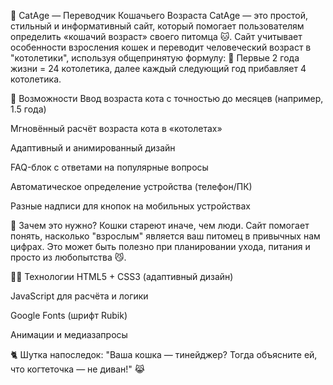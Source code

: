 🐾 CatAge — Переводчик Кошачьего Возраста
CatAge — это простой, стильный и информативный сайт, который помогает пользователям определить «кошачий возраст» своего питомца 🐱. Сайт учитывает особенности взросления кошек и переводит человеческий возраст в "котолетики", используя общепринятую формулу:
📅 Первые 2 года жизни = 24 котолетика, далее каждый следующий год прибавляет 4 котолетика.

🚀 Возможности
Ввод возраста кота с точностью до месяцев (например, 1.5 года)

Мгновённый расчёт возраста кота в «котолетах»

Адаптивный и анимированный дизайн

FAQ-блок с ответами на популярные вопросы

Автоматическое определение устройства (телефон/ПК)

Разные надписи для кнопок на мобильных устройствах

🤔 Зачем это нужно?
Кошки стареют иначе, чем люди. Сайт помогает понять, насколько "взрослым" является ваш питомец в привычных нам цифрах. Это может быть полезно при планировании ухода, питания и просто из любопытства 😼.

🧑‍💻 Технологии
HTML5 + CSS3 (адаптивный дизайн)

JavaScript для расчёта и логики

Google Fonts (шрифт Rubik)

Анимации и медиазапросы

🐈 Шутка напоследок:
"Ваша кошка — тинейджер? Тогда объясните ей, что когтеточка — не диван!" 😹
